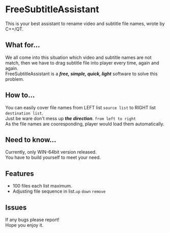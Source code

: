 # FreeSubtitleAssistant
This is your best assistant to rename video and subtitle file names, wrote by C++/QT.

##  What for...
We all come into this situation which video and subtitle names are not match, then we have to drag subtitle file into player every time, again and again. <br>
FreeSubtitleAssistant is a ***free, simple, quick, light*** software to solve this problem.<br>

## How to...
You can easily cover file names from LEFT list `source list` to RIGHT list `destination list`.<br>
Just be ware don't mess up ***the direction***. `from left to right`<br>
As the file names are cooresponding, player would load them automatically.

## Need to know...
Currently, only WIN-64bit version released.<br>
You have to build yourself to meet your need.

## Features
* 100 files each list maximum.
* Adjusting file sequence in list.`up` `down` `remove`

## Issues
If any bugs please report!<br>
Hope you enjoy it.
